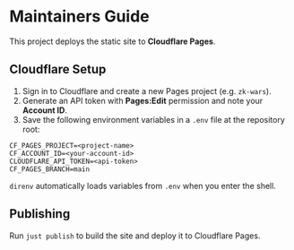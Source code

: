 # Maintainers Guide

This project deploys the static site to **Cloudflare Pages**.

## Cloudflare Setup

1. Sign in to Cloudflare and create a new Pages project (e.g. `zk-wars`).
2. Generate an API token with **Pages:Edit** permission and note your **Account ID**.
3. Save the following environment variables in a `.env` file at the repository root:

```
CF_PAGES_PROJECT=<project-name>
CF_ACCOUNT_ID=<your-account-id>
CLOUDFLARE_API_TOKEN=<api-token>
CF_PAGES_BRANCH=main
```

`direnv` automatically loads variables from `.env` when you enter the shell.

## Publishing

Run `just publish` to build the site and deploy it to Cloudflare Pages.
